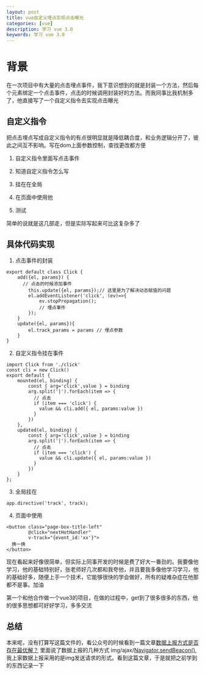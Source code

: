```yaml
---
layout: post
title: vue自定义埋点实现点击曝光
categories: [vue]
description: 学习 vue 3.0
keywords: 学习 vue 3.0
---
```


# 背景
在一次项目中有大量的点击埋点事件，我下意识想到的就是封装一个方法，然后每个元素绑定一个点击事件，点击的时候调用封装好的方法。而我同事比我机制多了，他直接写了一个自定义指令去实现点击曝光

## 自定义指令
把点击埋点写成自定义指令的有点很明显就是降低耦合度，和业务逻辑分开了，彼此之间互不影响。写在dom上面参数控制，查找更改都方便

1. 自定义指令里面写点击事件

2. 知道自定义指令怎么写

3. 挂在在全局

4. 在页面中使用他

5. 测试

简单的说就是这几部走，但是实际写起来可比这复杂多了

## 具体代码实现

1. 点击事件的封装

```
export default class Click {
    add({el, params}) {
      // 点击的时候添加事件
        this.update({el, params});// 这里是为了解决动态赋值的问题
        el.addEventListener('click', (ev)=>{
            ev.stopPropagation();
            // 埋点事件
        });
    }
    update({el, params}){
        el.track_params = params // 埋点参数
    }
}
```

2. 自定义指令挂在事件
```
import Click from './click'
const cli = new Click()
export default {
    mounted(el, binding) {
        const { arg='click',value } = binding
        arg.split('|').forEach(item => {
          // 点击
          if (item === 'click') {
            value && cli.add({ el, params:value })
          } 
        })
    },
    updated(el, binding) {
        const { arg='click',value } = binding
        arg.split('|').forEach(item => {
          // 点击
          if (item === 'click') {
            value && cli.update({ el, params:value })
          } 
        })
    }
};

```

3. 全局挂在

`app.directive('track', track);`

4. 页面中使用

```
<button class="page-box-title-left"
        @click="nextHotHandler"
        v-track="{event_id:'xx'}">
  换一换
</button>
```

现在看起来好像很简单，但实际上同事开发的时候是费了好大一番劲的。我要像他学习，他的基础特别好，张老师好几次都和我夸他，并且要我多像他学习学习，他的基础好多，随便上手一个技术，它能够很快的学会做好，所有的疑难杂症在他那都不是事。加油

第一个和他合作做一个vue3的项目，在做的过程中，get到了很多很多的东西，他的很多思想都可好好学习，多多交流

## 总结
本来呢，没有打算写这篇文件的，看公众号的时候看到一篇文章[数据上报方式是否存在最优解？](https://mp.weixin.qq.com/s/_3OSxMErTD2ZMNK7kf02LA) 里面说了数据上报的几种方式
img/ajax/[Navigator.sendBeacon()](Navigator.sendBeacon()),我上家数据上报采用的是img发送请求的形式。看到这篇文章，于是就把之前学到的东西记录一下